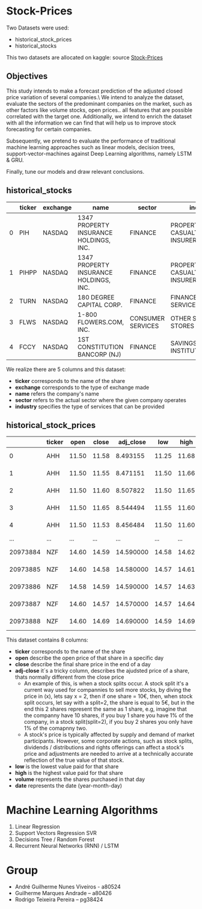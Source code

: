 # Stock-Prices
Two Datasets were used:
* historical_stock_prices
* historical_stocks

This two datasets are allocated on kaggle: source [Stock-Prices](https://www.kaggle.com/ehallmar/daily-historical-stock-prices-1970-2018?fbclid=IwAR0mkRuSU1u5GSJDSBPmKbAsJa1gnfJ7GSjYOxuSrqwMwFfNa0UgUzKfhUk)

## Objectives
This study intends to make a forecast prediction of the adjusted closed price variation of several companies.\ 
We intend to analyze the dataset, evaluate the sectors of the predominant companies on the market, such as other factors like volume stocks, open prices.. all features that are possible correlated with the target one.
Additionally, we intend to enrich the dataset with all the information we can find that will help us to improve stock forecasting for certain companies.


Subsequently, we pretend to evaluate the performance of traditional machine learning approaches such as linear models, decision trees, support-vector-machines against Deep Learning algorithms, namely LSTM & GRU.

Finally, tune our models and draw relevant conclusions.

## historical_stocks


| 					  |  ticker  			|	exchange	|	name									|	sector	 		 |	industry				  |
| ------------------- | ------------------- | ------------- | ----------------------------------------- | -------------------| -------------------------- | 
|  0				  |  PIH				|	NASDAQ		|	1347 PROPERTY INSURANCE HOLDINGS, INC.	| FINANCE	 		 | PROPERTY-CASUALTY INSURERS |
|  1				  |  PIHPP				|	NASDAQ		|	1347 PROPERTY INSURANCE HOLDINGS, INC.	| FINANCE	 		 | PROPERTY-CASUALTY INSURERS |
|  2				  |  TURN				|	NASDAQ		|	180  DEGREE CAPITAL CORP.				| FINANCE	 		 | FINANCE/INVESTORS SERVICES |
|  3				  |  FLWS				|	NASDAQ		|	1-800 FLOWERS.COM, INC.		 			| CONSUMER SERVICES	 | OTHER SPECIALTY STORES 	  |
|  4				  |  FCCY				|	NASDAQ		|	1ST CONSTITUTION BANCORP (NJ)			| FINANCE	 		 | SAVINGS INSTITUTIONS 	  |

We realize there are 5 columns and this dataset:
* **ticker** corresponds to the name of the share
* **exchange** corresponds to the type of exchange made
* **name** refers the company's name
* **sector** refers to the actual sector where the given company operates
* **industry** specifies the type of services that can be provided

## historical_stock_prices

| 					  |  ticker  			|	open	|	close	|	adj_close  |	low	 |  high  |  volume |    date      |
| ------------------- | ------------------- | --------- | --------- | ------------ | ------  | ------ | ------- | ------------ |
|  0				  |  AHH				|	11.50	|	11.58	| 	8.493155   |  11.25  | 11.68  |  4633900|  2013-05-08  |
|  1				  |  AHH				|	11.50	|	11.55	| 	8.471151   |  11.50  | 11.66  |  275800 |  2013-05-09  |
|  2				  |  AHH				|	11.50	|	11.60	| 	8.507822   |  11.50  | 11.65  |  277100 |  2013-05-10  |
|  3				  |  AHH				|	11.50	|	11.65	| 	8.544494   |  11.55  | 11.60  |  147400 |  2013-05-13  |
|  4				  |  AHH				|	11.50	|	11.53	|   8.456484   |  11.50  | 11.60  |  184100 |  2013-05-14  |
|  ...				  |  ...				|	...		|	...		| 	...		   |  ...    | ...	  |  ...	|   ...		   |
|  20973884			  |  NZF				|	14.60	|	14.59	| 	14.590000  |  14.58  | 14.62  |  137500 |  2018-08-20  |
|  20973885			  |  NZF				|	14.60	|	14.58	| 	14.580000  |  14.57  | 14.61  |  151200 |  2018-08-21  |
|  20973886			  |  NZF				|	14.58	|	14.59	| 	14.590000  |  14.57  | 14.63  |  185400 |  2018-08-22  |
|  20973887			  |  NZF				|	14.60	|	14.57	| 	14.570000  |  14.57  | 14.64  |  135600 |  2018-08-23  |
|  20973888			  |  NZF				|	14.60	|	14.69	| 	14.690000  |  14.59  | 14.69  |  180900 |  2018-08-24  |


This dataset contains 8 columns:
* **ticker** corresponds to the name of the share
* **open** describe the open price of that share in a specific day
* **close** describe the final share price in the end of a day
* **adj-close**  it´s a tricky column, describes the ajudsted price of a share, thats normally different from the close price
	- An example of this, is when a stock splits occur. A stock split it's a current way used for compannies to sell more stocks, by diving the price in (x), lets say x = 2, then if one share = 10€, then, when stock split occurs, let say with a split=2, the share is equal to 5€, but in the end this 2 shares represent the same as 1 share, e.g, imagine that the companny have 10 shares, if you buy 1 share you have 1% of the company, in a stock split(split=2), if you buy 2 shares you only have 1% of the comapnny two.
	- A stock's price is typically affected by supply and demand of market participants. However, some corporate actions, such as stock splits, dividends / distributions and rights offerings can affect a stock's price and adjustments are needed to arrive at a technically accurate reflection of the true value of that stock.
* **low** is the lowest value paid for that share
* **high** is the highest value paid for that share
* **volume** represents the shares purchased in that day
* **date** represents the date (year-month-day)



# Machine Learning Algorithms

1. Linear Regression
2. Support Vectors Regression SVR
3. Decisions Tree / Random Forest
4. Recurrent Neural Networks (RNN) / LSTM

# Group

* André Guilherme Nunes Viveiros - a80524
* Guilherme Marques Andrade – a80426
* Rodrigo Teixeira Pereira – pg38424


